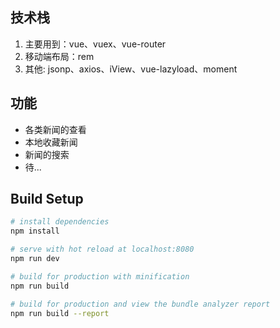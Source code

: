 ## 技术栈

1. 主要用到：vue、vuex、vue-router
2. 移动端布局：rem
3. 其他: jsonp、axios、iView、vue-lazyload、moment

## 功能

- 各类新闻的查看
- 本地收藏新闻
- 新闻的搜索
- 待...

## Build Setup

``` bash
# install dependencies
npm install

# serve with hot reload at localhost:8080
npm run dev

# build for production with minification
npm run build

# build for production and view the bundle analyzer report
npm run build --report
```
